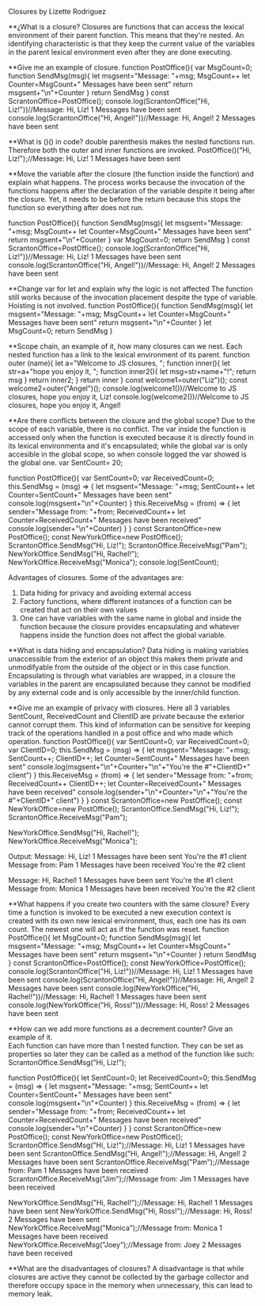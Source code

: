 Closures by Lizette Rodriguez

**¿What is a closure? 
Closures are functions that can access the lexical environment of their parent function. This means that they're nested. An identifying characteristic is that they keep the current value of the variables in the parent lexical environment even after they are done executing. 

**Give me an example of closure. 
function PostOffice(){
  var MsgCount=0;
  function SendMsg(msg){
    let msgsent="Message: "+msg;
    MsgCount++
    let Counter=MsgCount+" Messages have been sent"
    return msgsent+"\n"+Counter
  }
  return SendMsg
}
const ScrantonOffice=PostOffice();
console.log(ScrantonOffice("Hi, Liz!"))//Message: Hi, Liz! 1 Messages have been sent
console.log(ScrantonOffice("Hi, Angel!"))//Message: Hi, Angel! 2 Messages have been sent

**What is ()() in code?
double parenthesis makes the nested functions run. Therefore both the outer and inner functions are invoked.
PostOffice()("Hi, Liz!");//Message: Hi, Liz! 1 Messages have been sent

**Move the variable after the closure (the function inside the function) and explain what happens.
The process works because the invocation of the functions happens after the declaration of the variable despite it being after the closure. Yet, it needs to be before the return because this stops the function so everything after does not run.

function PostOffice(){
  function SendMsg(msg){
    let msgsent="Message: "+msg;
    MsgCount++
    let Counter=MsgCount+" Messages have been sent"
    return msgsent+"\n"+Counter
  }
   var MsgCount=0;
  return SendMsg
}
const ScrantonOffice=PostOffice();
console.log(ScrantonOffice("Hi, Liz!"))//Message: Hi, Liz! 1 Messages have been sent
console.log(ScrantonOffice("Hi, Angel!"))//Message: Hi, Angel! 2 Messages have been sent

**Change var for let and explain why the logic is not affected
The function still works because of the invocation placement despite the type of variable. Hoisting is not involved.
function PostOffice(){
  function SendMsg(msg){
    let msgsent="Message: "+msg;
    MsgCount++
    let Counter=MsgCount+" Messages have been sent"
    return msgsent+"\n"+Counter
  }
   let MsgCount=0;
  return SendMsg
}

**Scope chain, an example of it, how many closures can we nest.
Each nested function has a link to the lexical environment of its parent.
function outer (name){
  let a="Welcome to JS closures, ";
  function inner(){
    let str=a+"hope you enjoy it, ";
    function inner2(){
      let msg=str+name+"!";
      return msg
    }
    return inner2;
  }
  return inner
}
const welcome1=outer("Liz")();
const welcome2=outer("Angel")();
console.log(welcome1())//Welcome to JS closures, hope you enjoy it, Liz!
console.log(welcome2())//Welcome to JS closures, hope you enjoy it, Angel!

**Are there conflicts between the closure and the global scope? 
Due to the scope of each variable, there is no conflict. The var inside the function is accessed only when the function is executed because it is directly found in its lexical environmenta and it's encapsulated; while the global var is only accesible in the global scope, so when console logged the var showed is the global one.
var SentCount= 20;

function PostOffice(){
  var SentCount=0;
  var ReceivedCount=0;
  this.SendMsg = (msg) => {
    let msgsent="Message: "+msg;
    SentCount++
    let Counter=SentCount+" Messages have been sent"
    console.log(msgsent+"\n"+Counter)
  }
  this.ReceiveMsg = (from) => {
    let sender="Message from: "+from;
    ReceivedCount++
    let Counter=ReceivedCount+" Messages have been received"
    console.log(sender+"\n"+Counter)
  }
}
const ScrantonOffice=new PostOffice();
const NewYorkOffice=new PostOffice();
ScrantonOffice.SendMsg("Hi, Liz!");
ScrantonOffice.ReceiveMsg("Pam");
NewYorkOffice.SendMsg("Hi, Rachel!");
NewYorkOffice.ReceiveMsg("Monica");
console.log(SentCount);

Advantages of closures.
Some of the advantages are: 
1. Data hiding for privacy and avoiding external access
2. Factory functions, where different instances of a function can be created that act on their own values
3. One can have variables with the same name in global and inside the function because the closure provides encapsulating and whatever happens inside the function does not affect the global variable.

**What is data hiding and encapsulation?
Data hiding is making variables unaccessible from the exterior of an object this makes them private and unmodifyable from the outside of the object or in this case function. Encapsulating is through what variables are wrapped, in a closure the variables in the parent are encapsulated because they cannot be modified by any external code and is only accessible by the inner/child function.

**Give me an example of privacy with closures. 
Here all 3 variables SentCount, ReceivedCount and ClientID are private because the exterior cannot corrupt them. This kind of information can be sensitive for keeping track of the operations handled in a post office and who made which operation.
function PostOffice(){
  var SentCount=0;
  var ReceivedCount=0;
  var ClientID=0;
  this.SendMsg = (msg) => {
    let msgsent="Message: "+msg;
    SentCount++;
    ClientID++;
    let Counter=SentCount+" Messages have been sent"
    console.log(msgsent+"\n"+Counter+"\n"+"You're the #"+ClientID+" client")
  }
  this.ReceiveMsg = (from) => {
    let sender="Message from: "+from;
    ReceivedCount++
    ClientID++;
    let Counter=ReceivedCount+" Messages have been received"
    console.log(sender+"\n"+Counter+"\n"+"You're the #"+ClientID+" client")
  }
}
const ScrantonOffice=new PostOffice();
const NewYorkOffice=new PostOffice();
ScrantonOffice.SendMsg("Hi, Liz!");
ScrantonOffice.ReceiveMsg("Pam");

NewYorkOffice.SendMsg("Hi, Rachel!");
NewYorkOffice.ReceiveMsg("Monica");

Output:
Message: Hi, Liz!
1 Messages have been sent
You're the #1 client
Message from: Pam
1 Messages have been received
You're the #2 client

Message: Hi, Rachel!
1 Messages have been sent
You're the #1 client
Message from: Monica
1 Messages have been received
You're the #2 client

**What happens if you create two counters with the same closure? 
Every time a function is invoked to be executed a new execution context is created with its own new lexical environment, thus, each one has its own count. The newest one will act as if the function was reset.
function PostOffice(){
  let MsgCount=0;
  function SendMsg(msg){
    let msgsent="Message: "+msg;
    MsgCount++
    let Counter=MsgCount+" Messages have been sent"
    return msgsent+"\n"+Counter
  }
  return SendMsg
}
const ScrantonOffice=PostOffice();
const NewYorkOffice=PostOffice();
console.log(ScrantonOffice("Hi, Liz!"))//Message: Hi, Liz! 1 Messages have been sent
console.log(ScrantonOffice("Hi, Angel!"))//Message: Hi, Angel! 2 Messages have been sent
console.log(NewYorkOffice("Hi, Rachel!"))//Message: Hi, Rachel! 1 Messages have been sent
console.log(NewYorkOffice("Hi, Ross!"))//Message: Hi, Ross! 2 Messages have been sent

**How can we add more functions as a decrement counter? Give an example of it.  
Each function can have more than 1 nested function. They can be set as properties so later they can be called as a method of the function like such: ScrantonOffice.SendMsg("Hi, Liz!");

function PostOffice(){
  let SentCount=0;
  let ReceivedCount=0;
  this.SendMsg = (msg) => {
    let msgsent="Message: "+msg;
    SentCount++
    let Counter=SentCount+" Messages have been sent"
    console.log(msgsent+"\n"+Counter)
  }
  this.ReceiveMsg = (from) => {
    let sender="Message from: "+from;
    ReceivedCount++
    let Counter=ReceivedCount+" Messages have been received"
    console.log(sender+"\n"+Counter)
  }
}
const ScrantonOffice=new PostOffice();
const NewYorkOffice=new PostOffice();
ScrantonOffice.SendMsg("Hi, Liz!");//Message: Hi, Liz! 1 Messages have been sent
ScrantonOffice.SendMsg("Hi, Angel!");//Message: Hi, Angel! 2 Messages have been sent
ScrantonOffice.ReceiveMsg("Pam");//Message from: Pam 1 Messages have been received
ScrantonOffice.ReceiveMsg("Jim");//Message from: Jim 1 Messages have been received

NewYorkOffice.SendMsg("Hi, Rachel!");//Message: Hi, Rachel! 1 Messages have been sent
NewYorkOffice.SendMsg("Hi, Ross!");//Message: Hi, Ross! 2 Messages have been sent
NewYorkOffice.ReceiveMsg("Monica");//Message from: Monica 1 Messages have been received
NewYorkOffice.ReceiveMsg("Joey");//Message from: Joey 2 Messages have been received

**What are the disadvantages of closures? 
A disadvantage is that while closures are active they cannot be collected by the garbage collector and therefore occupy space in the memory when unnecessary, this can lead to memory leak.
